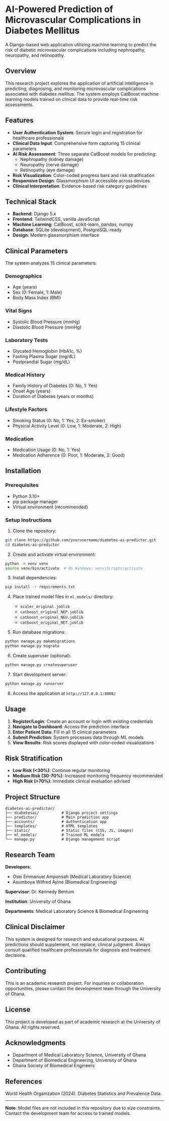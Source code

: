 # AI-Powered Prediction of Microvascular Complications in Diabetes Mellitus

A Django-based web application utilizing machine learning to predict the risk of diabetic microvascular complications including nephropathy, neuropathy, and retinopathy.

## Overview

This research project explores the application of artificial intelligence in predicting, diagnosing, and monitoring microvascular complications associated with diabetes mellitus. The system employs CatBoost machine learning models trained on clinical data to provide real-time risk assessments.

## Features

- **User Authentication System**: Secure login and registration for healthcare professionals
- **Clinical Data Input**: Comprehensive form capturing 15 clinical parameters
- **AI Risk Assessment**: Three separate CatBoost models for predicting:
  - Nephropathy (kidney damage)
  - Neuropathy (nerve damage)
  - Retinopathy (eye damage)
- **Risk Visualization**: Color-coded progress bars and risk stratification
- **Responsive Design**: Glassmorphism UI accessible across devices
- **Clinical Interpretation**: Evidence-based risk category guidelines

## Technical Stack

- **Backend**: Django 5.x
- **Frontend**: TailwindCSS, vanilla JavaScript
- **Machine Learning**: CatBoost, scikit-learn, pandas, numpy
- **Database**: SQLite (development), PostgreSQL-ready
- **Design**: Modern glassmorphism interface

## Clinical Parameters

The system analyzes 15 clinical parameters:

### Demographics
- Age (years)
- Sex (0: Female, 1: Male)
- Body Mass Index (BMI)

### Vital Signs
- Systolic Blood Pressure (mmHg)
- Diastolic Blood Pressure (mmHg)

### Laboratory Tests
- Glycated Hemoglobin (HbA1c, %)
- Fasting Plasma Sugar (mg/dL)
- Postprandial Sugar (mg/dL)

### Medical History
- Family History of Diabetes (0: No, 1: Yes)
- Onset Age (years)
- Duration of Diabetes (years or months)

### Lifestyle Factors
- Smoking Status (0: No, 1: Yes, 2: Ex-smoker)
- Physical Activity Level (0: Low, 1: Moderate, 2: High)

### Medication
- Medication Usage (0: No, 1: Yes)
- Medication Adherence (0: Poor, 1: Moderate, 2: Good)

## Installation

### Prerequisites

- Python 3.10+
- pip package manager
- Virtual environment (recommended)

### Setup Instructions

1. Clone the repository:
```bash
git clone https://github.com/yourusername/diabetes-ai-predictor.git
cd diabetes-ai-predictor
```

2. Create and activate virtual environment:
```bash
python -m venv venv
source venv/bin/activate  # On Windows: venv\Scripts\activate
```

3. Install dependencies:
```bash
pip install -r requirements.txt
```

4. Place trained model files in `ml_models/` directory:
   - `scaler_original.joblib`
   - `catboost_original_NEP.joblib`
   - `catboost_original_NEU.joblib`
   - `catboost_original_RET.joblib`

5. Run database migrations:
```bash
python manage.py makemigrations
python manage.py migrate
```

6. Create superuser (optional):
```bash
python manage.py createsuperuser
```

7. Start development server:
```bash
python manage.py runserver
```

8. Access the application at `http://127.0.0.1:8000/`

## Usage

1. **Register/Login**: Create an account or login with existing credentials
2. **Navigate to Dashboard**: Access the prediction interface
3. **Enter Patient Data**: Fill in all 15 clinical parameters
4. **Submit Prediction**: System processes data through ML models
5. **View Results**: Risk scores displayed with color-coded visualizations

## Risk Stratification

- **Low Risk (<30%)**: Continue regular monitoring
- **Medium Risk (30-70%)**: Increased monitoring frequency recommended
- **High Risk (>70%)**: Immediate clinical evaluation advised

## Project Structure

```
diabetes-ai-predictor/
├── diabetesai/          # Django project settings
├── predictor/           # Main prediction app
├── accounts/            # Authentication app
├── templates/           # HTML templates
├── static/              # Static files (CSS, JS, images)
├── ml_models/           # Trained ML models
└── manage.py            # Django management script
```

## Research Team

**Developers**:
- Osei Emmanuel Amponsah (Medical Laboratory Science)
- Asumboya Wilfred Ayine (Biomedical Engineering)

**Supervisor**: Dr. Kennedy Bentum

**Institution**: University of Ghana

**Departments**: Medical Laboratory Science & Biomedical Engineering

## Clinical Disclaimer

This system is designed for research and educational purposes. AI predictions should supplement, not replace, clinical judgment. Always consult qualified healthcare professionals for diagnosis and treatment decisions.

## Contributing

This is an academic research project. For inquiries or collaboration opportunities, please contact the development team through the University of Ghana.

## License

This project is developed as part of academic research at the University of Ghana. All rights reserved.

## Acknowledgments

- Department of Medical Laboratory Science, University of Ghana
- Department of Biomedical Engineering, University of Ghana
- Ghana Society of Biomedical Engineers

## References

World Health Organization (2024). Diabetes Statistics and Prevalence Data.

---

**Note**: Model files are not included in this repository due to size constraints. Contact the development team for access to trained models.